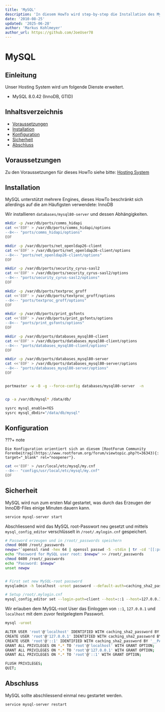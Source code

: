 ```yaml
---
title: 'MySQL'
description: 'In diesem HowTo wird step-by-step die Installation des MySQL Datenbanksystem für ein Hosting System auf Basis von FreeBSD 64Bit auf einem dedizierten Server beschrieben.'
date: '2010-08-25'
updated: '2025-06-28'
author: 'Markus Kohlmeyer'
author_url: https://github.com/JoeUser78
---
```


# MySQL

## Einleitung

Unser Hosting System wird um folgende Dienste erweitert.

- MySQL 8.0.42 (InnoDB, GTID)

## Inhaltsverzeichnis
- [Voraussetzungen](#voraussetzungen)
- [Installation](#installation)
- [Konfiguration](#konfiguration)
- [Sicherheit](#sicherheit)
- [Abschluss](#abschluss)

## Voraussetzungen

Zu den Voraussetzungen für dieses HowTo siehe bitte: [Hosting System](/howtos/freebsd/hosting_system/)

## Installation

MySQL unterstützt mehrere Engines, dieses HowTo beschränkt sich allerdings auf die am Häufigsten verwendete: InnoDB

Wir installieren `databases/mysql80-server` und dessen Abhängigkeiten.

``` bash
mkdir -p /var/db/ports/comms_hidapi
cat <<'EOF' > /var/db/ports/comms_hidapi/options
--8<-- "ports/comms_hidapi/options"
EOF

mkdir -p /var/db/ports/net_openldap26-client
cat <<'EOF' > /var/db/ports/net_openldap26-client/options
--8<-- "ports/net_openldap26-client/options"
EOF

mkdir -p /var/db/ports/security_cyrus-sasl2
cat <<'EOF' > /var/db/ports/security_cyrus-sasl2/options
--8<-- "ports/security_cyrus-sasl2/options"
EOF

mkdir -p /var/db/ports/textproc_groff
cat <<'EOF' > /var/db/ports/textproc_groff/options
--8<-- "ports/textproc_groff/options"
EOF

mkdir -p /var/db/ports/print_gsfonts
cat <<'EOF' > /var/db/ports/print_gsfonts/options
--8<-- "ports/print_gsfonts/options"
EOF

mkdir -p /var/db/ports/databases_mysql80-client
cat <<'EOF' > /var/db/ports/databases_mysql80-client/options
--8<-- "ports/databases_mysql80-client/options"
EOF

mkdir -p /var/db/ports/databases_mysql80-server
cat <<'EOF' > /var/db/ports/databases_mysql80-server/options
--8<-- "ports/databases_mysql80-server/options"
EOF


portmaster -w -B -g --force-config databases/mysql80-server  -n


cp -a /var/db/mysql* /data/db/

sysrc mysql_enable=YES
sysrc mysql_dbdir="/data/db/mysql"
```

## Konfiguration

???+ note

    Die Konfiguration orientiert sich an diesem [RootForum Community Forenbeitrag](https://www.rootforum.org/forum/viewtopic.php?t=36343){: target="_blank" rel="noopener"}.

``` bash
cat <<'EOF' > /usr/local/etc/mysql/my.cnf
--8<-- "configs/usr/local/etc/mysql/my.cnf"
EOF
```

## Sicherheit

MySQL wird nun zum ersten Mal gestartet, was durch das Erzeugen der InnoDB-Files einige Minuten dauern kann.

``` bash
service mysql-server start
```

Abschliessend wird das MySQL root-Passwort neu gesetzt und mittels `mysql_config_editor` verschlüsselt in `/root/.mylogin.cnf` gespeichert.

``` bash
# Password erzeugen und in /root/_passwords speichern
chmod 0600 /root/_passwords
newpw="`openssl rand -hex 64 | openssl passwd -5 -stdin | tr -cd '[[:print:]]' | cut -c 2-17`"
echo "Password for MySQL user root: $newpw" >> /root/_passwords
chmod 0400 /root/_passwords
echo "Password: $newpw"
unset newpw


# First set new MySQL-root password
mysqladmin -h localhost -uroot password --default-auth=caching_sha2_password

# Setup /root/.mylogin.cnf
mysql_config_editor set --login-path=client --host=::1 --host=127.0.0.1 --host=127.0.0.1 --socket=/tmp/mysql.sock --user=root --password
```

Wir erlauben dem MySQL-root User das Einloggen von `::1`, `127.0.0.1` und `localhost` mit dem zuvor festgelegtem Passwort.

``` bash
mysql -uroot

ALTER USER 'root'@'localhost' IDENTIFIED WITH caching_sha2_password BY '__PASSWORD__' PASSWORD EXPIRE NEVER;
CREATE USER 'root'@'127.0.0.1' IDENTIFIED WITH caching_sha2_password BY '__PASSWORD__' PASSWORD EXPIRE NEVER;
CREATE USER 'root'@'::1' IDENTIFIED WITH caching_sha2_password BY '__PASSWORD__' PASSWORD EXPIRE NEVER;
GRANT ALL PRIVILEGES ON *.* TO 'root'@'localhost' WITH GRANT OPTION;
GRANT ALL PRIVILEGES ON *.* TO 'root'@'127.0.0.1' WITH GRANT OPTION;
GRANT ALL PRIVILEGES ON *.* TO 'root'@'::1' WITH GRANT OPTION;

FLUSH PRIVILEGES;
QUIT;
```

## Abschluss

MySQL sollte abschliessend einmal neu gestartet werden.

``` bash
service mysql-server restart
```

